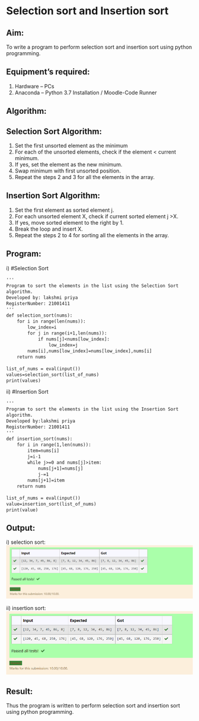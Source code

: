 # Selection sort and Insertion sort
## Aim:
To write a program to perform selection sort and insertion sort using python programming.

## Equipment’s required:
1.	Hardware – PCs
2.	Anaconda – Python 3.7 Installation / Moodle-Code Runner

## Algorithm:

## Selection Sort Algorithm:
1.	Set the first unsorted element as the minimum
2.	For each of the unsorted elements, check if the element < current minimum.
3.	If yes, set the element as the new minimum.
4.	Swap minimum with first unsorted position.
5.	Repeat the steps 2 and 3 for all the elements in the array.

## Insertion Sort Algorithm:
1.	Set the first element as sorted element j.
2.	For each unsorted element X, check if current sorted element j >X.
3.	If yes, move sorted element to the right by 1.
4.	Break the loop and insert X.
5.	Repeat the steps 2 to 4 for sorting all the elements in the array.

## Program:
i)	#Selection Sort
~~~
''' 
Program to sort the elements in the list using the Selection Sort algorithm.
Developed by: lakshmi priya
RegisterNumber: 21001411
'''
def selection_sort(nums):
    for i in range(len(nums)):
        low_index=i
        for j in range(i+1,len(nums)):
            if nums[j]<nums[low_index]:
                low_index=j
        nums[i],nums[low_index]=nums[low_index],nums[i]
    return nums
    
list_of_nums = eval(input())
values=selection_sort(list_of_nums)
print(values)
~~~

 
ii)	#Insertion Sort
~~~
''' 
Program to sort the elements in the list using the Insertion Sort algorithm.
Developed by:lakshmi priya
RegisterNumber: 21001411
'''
def insertion_sort(nums):
    for i in range(1,len(nums)):
        item=nums[i]
        j=i-1
        while j>=0 and nums[j]>item:
            nums[j+1]=nums[j]
            j-=1
        nums[j+1]=item
    return nums
    
list_of_nums = eval(input())
value=insertion_sort(list_of_nums)
print(value)
~~~

## Output:

i) selection sort: ![output](./selection.PNG)

ii) insertion sort: ![output](./insertion.PNG)


## Result:
Thus the program is written to perform selection sort and insertion sort using python programming.
